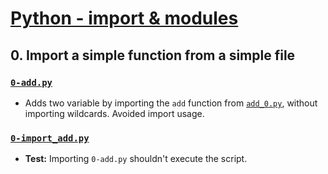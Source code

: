 # [Python - import & modules](https://intranet.hbtn.io/projects/2175)

## 0. Import a simple function from a simple file
### [`0-add.py`](0-add.py)
* Adds two variable by importing the `add` function from [`add_0.py`](add_0.py), without importing wildcards. Avoided import usage.
### [`0-import_add.py`](0-import_add.py)
* **Test:** Importing `0-add.py` shouldn't execute the script.